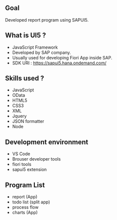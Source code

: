 ## Goal
Developed report program using SAPUI5.

## What is UI5 ?
* JavaScript Framework
* Developed by SAP company.
* Usually used for developing Fiori App inside SAP.
* SDK URI : https://sapui5.hana.ondemand.com/

## Skills used ?
* JavaScript
* OData
* HTML5
* CSS3
* XML
* Jquery
* JSON formatter
* Node

## Development environment
* VS Code
* Brouser developer tools
* fiori tools
* sapui5 extension

## Program List
* report (App)
* todo list (split app)
* process flow
* charts (App)
